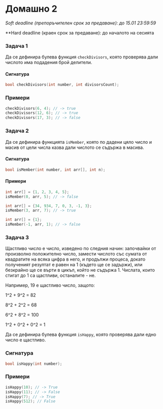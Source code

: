 Домашно 2
=========

*Soft deadline (препоръчителен срок за предаване): до 15.01 23:59:59*

**Hard deadline (краен срок за предаване): до началото на сесията

### Задача 1 ###

Да се дефинира булева функция ```checkDivisors```, която проверява дали числото има подадения брой делители.

#### Сигнатура ####

```C++
bool checkDivisors(int number, int divisorsCount);
```

### Примери ###

```C++
checkDivisors(6, 4); // -> true
checkDivisors(12, 6); // -> true
checkDivisors(17, 3); // -> false
```

### Задача 2 ###

Да се дефинира функцията ```isMember```, която по дадени цяло число и масив от
цели числа казва дали числото се съдържа в масива.

#### Сигнатура ####

```C++
bool isMember(int number, int arr[], int n);
```

#### Примери ####

```C++
int arr[] = {1, 2, 3, 4, 5};
isMember(0, arr, 5); // -> false

int arr[] = {34, 934, 7, 0, 3, -1, 3};
isMember(3, arr, 7); // -> true

int arr[] = {1};
isMember(-1, arr, 1); // -> false
```

### Задача 3 ###

Щастливо число е число, изведено по следния начин: започвайки от произволно положително число,
замести числото със сумата от квадратите на всяка цифра в него, и продължи процеса, докато полученият резултат е равен
на 1 (където ще се задържи), или безкрайно ще се върти в цикъл, който не съдържа 1. Числата, които стигат до 1 са щастливи,
останалите - не.

Например, 19 е щастливо число, защото:

1^2 + 9^2 = 82

8^2 + 2^2 = 68

6^2 + 8^2 = 100

1^2 + 0^2 + 0^2 = 1

Да се дефинира булева функция ```isHappy```, която проверява дали едно число е щастливо. 

### Сигнатура ###
```C++
bool isHappy(int number);
```

### Примери ###

```C++
isHappy(10); // -> True
isHappy(11); // -> False
isHappy(7); // -> True
isHappy(512); // False
```
